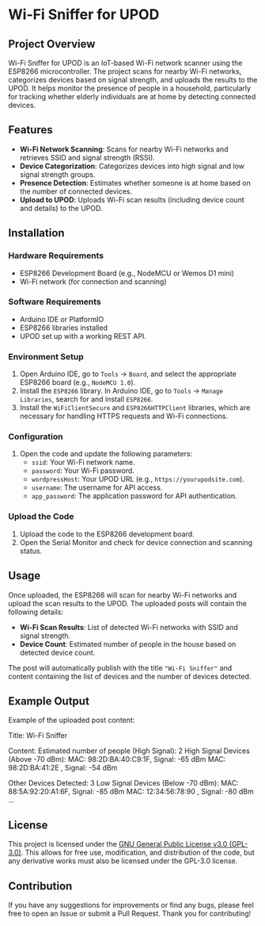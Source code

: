 # Wi-Fi Sniffer for UPOD

## Project Overview

Wi-Fi Sniffer for UPOD is an IoT-based Wi-Fi network scanner using the ESP8266 microcontroller. The project scans for nearby Wi-Fi networks, categorizes devices based on signal strength, and uploads the results to the UPOD. It helps monitor the presence of people in a household, particularly for tracking whether elderly individuals are at home by detecting connected devices.

## Features

- **Wi-Fi Network Scanning**: Scans for nearby Wi-Fi networks and retrieves SSID and signal strength (RSSI).
- **Device Categorization**: Categorizes devices into high signal and low signal strength groups.
- **Presence Detection**: Estimates whether someone is at home based on the number of connected devices.
- **Upload to UPOD**: Uploads Wi-Fi scan results (including device count and details) to the UPOD.

## Installation

### Hardware Requirements

- ESP8266 Development Board (e.g., NodeMCU or Wemos D1 mini)
- Wi-Fi network (for connection and scanning)

### Software Requirements

- Arduino IDE or PlatformIO
- ESP8266 libraries installed
- UPOD set up with a working REST API.

### Environment Setup

1. Open Arduino IDE, go to `Tools` -> `Board`, and select the appropriate ESP8266 board (e.g., `NodeMCU 1.0`).
2. Install the `ESP8266` library. In Arduino IDE, go to `Tools` -> `Manage Libraries`, search for and install `ESP8266`.
3. Install the `WiFiClientSecure` and `ESP8266HTTPClient` libraries, which are necessary for handling HTTPS requests and Wi-Fi connections.

### Configuration

1. Open the code and update the following parameters:
   - `ssid`: Your Wi-Fi network name.
   - `password`: Your Wi-Fi password.
   - `wordpressHost`: Your UPOD URL (e.g., `https://yourupodsite.com`).
   - `username`: The username for API access.
   - `app_password`: The application password for API authentication.

### Upload the Code

1. Upload the code to the ESP8266 development board.
2. Open the Serial Monitor and check for device connection and scanning status.

## Usage

Once uploaded, the ESP8266 will scan for nearby Wi-Fi networks and upload the scan results to the UPOD. The uploaded posts will contain the following details:

- **Wi-Fi Scan Results**: List of detected Wi-Fi networks with SSID and signal strength.
- **Device Count**: Estimated number of people in the house based on detected device count.

The post will automatically publish with the title `"Wi-Fi Sniffer"` and content containing the list of devices and the number of devices detected.

## Example Output

Example of the uploaded post content:

Title: Wi-Fi Sniffer

Content: Estimated number of people (High Signal): 2 High Signal Devices (Above -70 dBm): MAC: 98:2D:BA:40:C9:1F, Signal: -65 dBm MAC: 98:2D:BA:41:2E
, Signal: -54 dBm

Other Devices Detected: 3 Low Signal Devices (Below -70 dBm): MAC: 88:5A:92:20:A1:6F, Signal: -85 dBm MAC: 12:34:56:78:90
, Signal: -80 dBm ...


## License

This project is licensed under the [GNU General Public License v3.0 (GPL-3.0)](https://opensource.org/licenses/GPL-3.0). This allows for free use, modification, and distribution of the code, but any derivative works must also be licensed under the GPL-3.0 license.

## Contribution

If you have any suggestions for improvements or find any bugs, please feel free to open an Issue or submit a Pull Request. Thank you for contributing!
